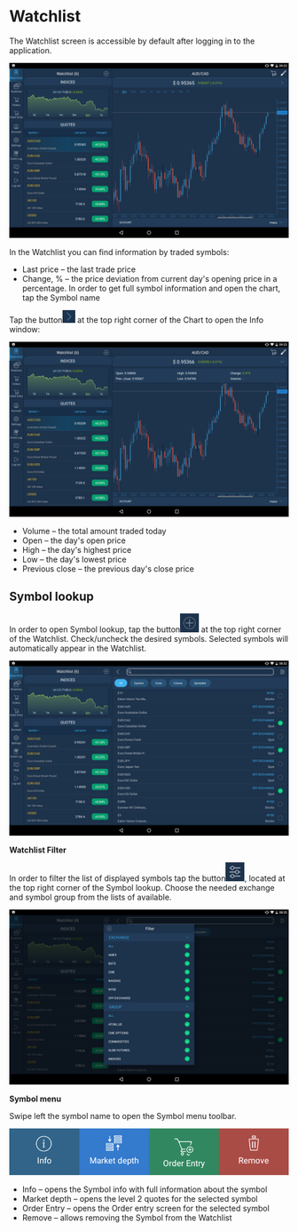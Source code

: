 # Watchlist

The Watchlist screen is accessible by default after logging in to the application.

![](../../../.gitbook/assets/first.png)

In the Watchlist you can find information by traded symbols:

* Last price – the last trade price
* Change, % – the price deviation from current day's opening price in a percentage. In order to get full symbol information and open the chart, tap the Symbol name

Tap the button![](../../../.gitbook/assets/arrow-right-1.jpg) at the top right corner of the Chart to open the Info window:

![](../../../.gitbook/assets/second-1.png)

* Volume – the total amount traded today
* Open – the day's open price
* High – the day's highest price
* Low – the day's lowest price
* Previous close – the previous day's close price

## **Symbol lookup**

In order to open Symbol lookup, tap the button![](../../../.gitbook/assets/add-3.jpg) at the top right corner of the Watchlist. Check/uncheck the desired symbols. Selected symbols will automatically appear in the Watchlist.

![](../../../.gitbook/assets/2-15.png)

**Watchlist Filter**

In order to filter the list of displayed symbols tap the button![](../../../.gitbook/assets/filter-2.jpg), located at the top right corner of the Symbol lookup. Choose the needed exchange and symbol group from the lists of available.

![](../../../.gitbook/assets/3-24.png)

**Symbol menu**

Swipe left the symbol name to open the Symbol menu toolbar.

![](../../../.gitbook/assets/4-copy-4.png)

* Info – opens the Symbol info with full information about the symbol
* Market depth – opens the level 2 quotes for the selected symbol
* Order Entry – opens the Order entry screen for the selected symbol
* Remove – allows removing the Symbol from the Watchlist


